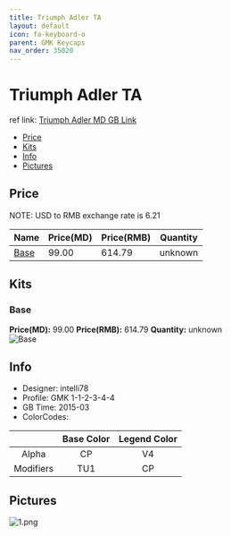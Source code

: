 ```yaml
---
title: Triumph Adler TA
layout: default
icon: fa-keyboard-o
parent: GMK Keycaps
nav_order: 35020
---
```


# Triumph Adler TA

ref link: [Triumph Adler MD GB Link](https://www.massdrop.com/buy/triumph-adler-gmk-keyset)

* [Price](#price)
* [Kits](#kits)
* [Info](#info)
* [Pictures](#pictures)


## Price  
NOTE: USD to RMB exchange rate is 6.21

| Name          | Price(MD)    |  Price(RMB) | Quantity |
| ------------- | ------------ |  ---------- | -------- |
|[Base](#base)|99.00|614.79|unknown|


## Kits
### Base
**Price(MD):** 99.00    **Price(RMB):** 614.79    **Quantity:** unknown  
<img src="{{ 'assets/images/gmk-keycaps/triumphadler/kits_pics/base.jpeg' | relative_url }}" alt="Base" class="image featured">


## Info
* Designer: intelli78
* Profile: GMK 1-1-2-3-4-4
* GB Time: 2015-03
* ColorCodes:  

| |Base Color     | Legend Color
| :-------------: | :-------------: | :------------:
|Alpha|CP|V4
|Modifiers|TU1|CP


## Pictures
<img src="{{ 'assets/images/gmk-keycaps/triumphadler/rendering_pics/1.png' | relative_url }}" alt="1.png" class="image featured">
